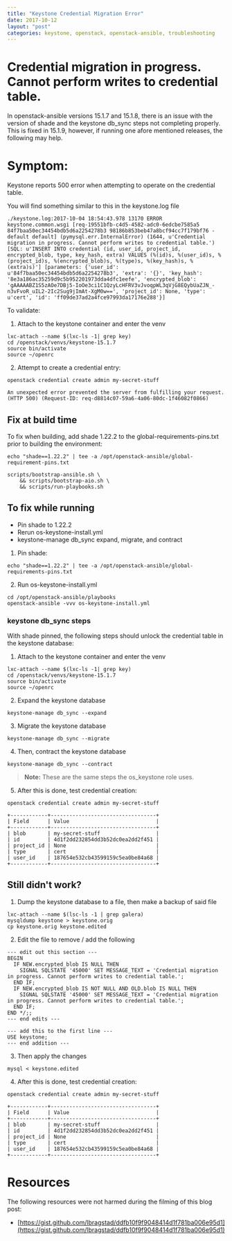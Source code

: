 ```yaml
---
title: "Keystone Credential Migration Error"
date: 2017-10-12
layout: "post"
categories: keystone, openstack, openstack-ansible, troubleshooting
---
```


# Credential migration in progress. Cannot perform writes to credential table.

In openstack-ansible versions 15.1.7 and 15.1.8, there is an issue with the version of shade and the keystone db_sync steps not completing properly. This is fixed in 15.1.9, however, if running one afore mentioned releases, the following may help.

# Symptom:

Keystone reports 500 error when attempting to operate on the credential table.

You will find something similar to this in the keystone.log file

```
./keystone.log:2017-10-04 18:54:43.978 13170 ERROR keystone.common.wsgi [req-19551bfb-c4d5-4582-adc0-6edcbe7585a5 84f7baa50ec34454bdb5d6a2254278b3 98186b853beb47a8bcf94cc7f179bf76 - default default] (pymysql.err.InternalError) (1644, u'Credential migration in progress. Cannot perform writes to credential table.') [SQL: u'INSERT INTO credential (id, user_id, project_id, encrypted_blob, type, key_hash, extra) VALUES (%(id)s, %(user_id)s, %(project_id)s, %(encrypted_blob)s, %(type)s, %(key_hash)s, %(extra)s)'] [parameters: {'user_id': u'84f7baa50ec34454bdb5d6a2254278b3', 'extra': '{}', 'key_hash': '8e3a186ac35259d9c5b952201973dda4dfc1eefe', 'encrypted_blob': 'gAAAAABZ1S5zAOe7DBj5-IoOe3ci1C1QzyLcHFRV3vJvoqpWL3qVjG8EQybUaZJN_-n3vFvoR_uIL2-2Ic2Sug9jImAt-XgM0w==', 'project_id': None, 'type': u'cert', 'id': 'ff09de37ad2a4fce97993da17176e288'}]
```

To validate:

1. Attach to the keystone container and enter the venv

```
lxc-attach --name $(lxc-ls -1| grep key)
cd /openstack/venvs/keystone-15.1.7
source bin/activate
source ~/openrc
```

2. Attempt to create a credential entry:

```
openstack credential create admin my-secret-stuff

An unexpected error prevented the server from fulfilling your request. (HTTP 500) (Request-ID: req-d8814c07-59a6-4a06-80dc-1f46082f0866)
```

## Fix at build time

To fix when building, add shade 1.22.2 to the global-requirements-pins.txt prior to building the environment:

```
echo "shade==1.22.2" | tee -a /opt/openstack-ansible/global-requirement-pins.txt

scripts/bootstrap-ansible.sh \
    && scripts/bootstrap-aio.sh \
    && scripts/run-playbooks.sh
```

## To fix while running

* Pin shade to 1.22.2
* Rerun os-keystone-install.yml
* keystone-manage db_sync expand, migrate, and contract

1. Pin shade:

```
echo "shade==1.22.2" | tee -a /opt/openstack-ansible/global-requirements-pins.txt
```

2. Run os-keystone-install.yml

```
cd /opt/openstack-ansible/playbooks
openstack-ansible -vvv os-keystone-install.yml
```

### keystone db_sync steps

With shade pinned, the following steps should unlock the credential table in the keystone database:

1. Attach to the keystone container and enter the venv

```
lxc-attach --name $(lxc-ls -1| grep key)
cd /openstack/venvs/keystone-15.1.7
source bin/activate
source ~/openrc
```

2. Expand the keystone database

```
keystone-manage db_sync --expand
```

3. Migrate the keystone database

```
keystone-manage db_sync --migrate
```

4. Then, contract the keystone database

```
keystone-manage db_sync --contract
```

> __Note:__ These are the same steps the os_keystone role uses.

5. After this is done, test credential creation:

```
openstack credential create admin my-secret-stuff

+------------+----------------------------------+
| Field      | Value                            |
+------------+----------------------------------+
| blob       | my-secret-stuff                  |
| id         | 4d1f2dd232854dd3b52dc0ea2dd2f451 |
| project_id | None                             |
| type       | cert                             |
| user_id    | 187654e532cb43599159c5ea0be84a68 |
+------------+----------------------------------+
```

## Still didn't work?

1. Dump the keystone database to a file, then make a backup of said file

```
lxc-attach --name $(lsc-ls -1 | grep galera)
mysqldump keystone > keystone.orig
cp keystone.orig keystone.edited
```

2. Edit the file to remove / add the following

```
--- edit out this section ---
BEGIN
  IF NEW.encrypted_blob IS NULL THEN
    SIGNAL SQLSTATE '45000' SET MESSAGE_TEXT = 'Credential migration in progress. Cannot perform writes to credential table.';
  END IF;
  IF NEW.encrypted_blob IS NOT NULL AND OLD.blob IS NULL THEN
    SIGNAL SQLSTATE '45000' SET MESSAGE_TEXT = 'Credential migration in progress. Cannot perform writes to credential table.';
  END IF;
END */;;
--- end edits ---

--- add this to the first line ---
USE keystone;
--- end addition ---
```

3. Then apply the changes

```
mysql < keystone.edited
```

4. After this is done, test credential creation:

```
openstack credential create admin my-secret-stuff

+------------+----------------------------------+
| Field      | Value                            |
+------------+----------------------------------+
| blob       | my-secret-stuff                  |
| id         | 4d1f2dd232854dd3b52dc0ea2dd2f451 |
| project_id | None                             |
| type       | cert                             |
| user_id    | 187654e532cb43599159c5ea0be84a68 |
+------------+----------------------------------+
```

# Resources

The following resources were not harmed during the filming of this blog post:

* [https://gist.github.com/lbragstad/ddfb10f9f9048414d1f781ba006e95d1](https://gist.github.com/lbragstad/ddfb10f9f9048414d1f781ba006e95d1)